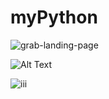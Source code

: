 # myPython

![grab-landing-page](https://github.com/nay493/myPython/edit/master/test1.gif)

![Alt Text](https://github.com/nay493/myPython/edit/master/test1.gif)

![iii](https://github.com/nay493/myPython/test1.gif)

